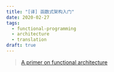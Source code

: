```yaml
---
title: "[译] 函数式架构入门"
date: 2020-02-27
tags:
  - functional-programming
  - architecture
  - translation
draft: true
---
```


> [A primer on functional architecture](https://increment.com/software-architecture/primer-on-functional-architecture)
